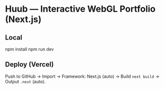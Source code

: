 # Huub — Interactive WebGL Portfolio (Next.js)

## Local
npm install
npm run dev

## Deploy (Vercel)
Push to GitHub → Import → Framework: Next.js (auto) → Build `next build` → Output `.next` (auto).
